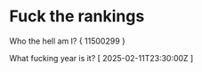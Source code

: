 # Fuck the rankings

Who the hell am I?
{ 11500299 }

What fucking year is it?
[ 2025-02-11T23:30:00Z ]
